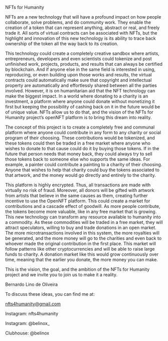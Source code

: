 NFTs for Humanity

NFTs are a new technology that will have a profound impact on how people collaborate, solve problems, and do community work. They enable the creation of a token that can represent anything, abstract or real, and freely trade it. All sorts of virtual contracts can be associated with NFTs, but the highlight and innovation of this new technology is its ability to trace back ownership of the token all the way back to its creation.

This technology could create a completely creative sandbox where artists, entrepreneurs, developers and even scientists could tokenize and post unfinished work, projects, products, and results that can always be certified by blockchain. And if anyone else in the same field is interested in using, reproducing, or even building upon those works and results, the virtual contracts could automatically make sure that copyright and intellectual property are automatically and effortlessly shared between all the parties involved.
However, it is on humanitarian aid that the NFT technology can make the biggest impact. In a world where donating to a charity is an investment, a platform where anyone could donate without monetizing it first but keeping the possibility of cashing back on it in the future would be of unique value. NFTs allow us to do that, and the vision of the NFTs for Humanity project’s openNFT platform is to bring this dream into reality.

The concept of this project is to create a completely free and communal platform where anyone could contribute in any form to any charity or social program of their choosing. These contributions would be tokenized, and these tokens could then be traded in a free market where anyone who wishes to donate to that cause could do it by buying those tokens. If in the future that person needs that money back, they could always try to sell those tokens back to someone else who supports the same ideas. For example, a painter could contribute a painting to a charity of their choosing. Anyone that wishes to help that charity could buy the tokens associated to that artwork, and the money would go directly and entirely to the charity.

This platform is highly encrypted. Thus, all transactions are made with virtually no risk of fraud. Moreover, all donors will be gifted with artwork from artists that believe in the same causes as them, creating further incentive to use the OpenNFT platform. This could create a market for contributions and a cascade effect of goodwill. As more people contribute, the tokens become more valuable, like in any free market that is growing. This new technology can transform any resource available to humanity into a commodity. As these commodities will be traded in a free market, they will attract speculators, willing to buy and trade donations in an open market. The more microtransactions involved in this system, the more royalties will be generated, and the more money will go to the charities and even back to whoever made the original contribution in the first place. This market will follow patterns like other cryptocurrencies and will be able to raise large funds to charity. A donation market like this would grow continuously over time, meaning that the earlier you donate, the more money you can make. 

This is the vision, the goal, and the ambition of the NFTs for Humanity project and we invite you to join us to make it a reality.


Bernardo Lino de Oliveira

To discuss these ideas, you can find me at:

nfts4humanity@gmail.com

Instagram: nfts4humanity

Instagram: @belinox_

Clubhouse: @belinox
